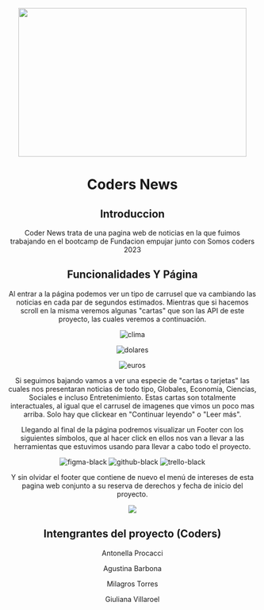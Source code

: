 
<p align="center">
  <img width="460" height="300" src="https://github.com/Icaros95/webNews/assets/134515005/423a8f66-775b-4ebf-ad2a-e45fd2a21a21)">
</p>

 
<h1 align="center"> Coders News</h1>

<h2 align="center"> Introduccion</h2>
<p><center>Coder News trata de una pagina web de noticias en la que fuimos trabajando en el bootcamp de Fundacion empujar junto con Somos coders 2023</p>


<h2 align="center">Funcionalidades Y Página</h2>

Al entrar a la página podemos ver un tipo de carrusel que va cambiando las noticias en cada par de segundos estimados. Mientras que si hacemos scroll en la misma veremos algunas "cartas" que son las API de este proyecto, las cuales veremos a continuación.


![clima](https://github.com/Icaros95/webNews/assets/134515005/c2de4442-5554-4bba-bc71-cc3a50c91890)


![dolares](https://github.com/Icaros95/webNews/assets/134515005/ed35bb22-ef7e-4eaf-991d-7d5f87bb830c)


![euros](https://github.com/Icaros95/webNews/assets/134515005/a12d7ea4-8802-409b-a61d-012f0a2bc3b8)

Si seguimos bajando vamos a ver una especie de "cartas o tarjetas" las cuales nos presentaran noticias de todo tipo, Globales, Economia, Ciencias, Sociales e incluso Entretenimiento. Estas cartas son totalmente interactuales, al igual que el carrusel de imagenes que vimos un poco mas arriba. Solo hay que clickear en "Continuar leyendo" o "Leer más". 

Llegando al final de la página podremos visualizar un Footer con los siguientes símbolos, que al hacer click en ellos nos van a llevar a las herramientas que estuvimos usando para llevar a cabo todo el proyecto. 

![figma-black](https://github.com/Icaros95/webNews/assets/134515005/a1aeb845-3a4c-4794-b4aa-8fe454c83249)
![github-black](https://github.com/Icaros95/webNews/assets/134515005/4f19b7e6-73ba-430e-acd3-e4798a478109)
![trello-black](https://github.com/Icaros95/webNews/assets/134515005/2e6997c2-b56c-47f3-b1f4-eb4c8b9112b3)

Y sin olvidar el footer que contiene de nuevo el menú de intereses de esta pagina web conjunto a su reserva de derechos y fecha de inicio del proyecto.

 <img src="https://img.shields.io/badge/STATUS-EN%20DESAROLLO-green">
   </p> </center>


 <h2 align="center"> Intengrantes del proyecto (Coders) </h2>
  <p><center> Antonella Procacci</center></p>
  <p><center> Agustina Barbona</center></p>
  <p><center> Milagros Torres</center></p>
  <p><center> Giuliana Villaroel</center></p>
<p align="left">
</center>



  


